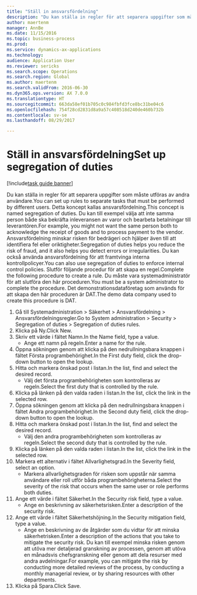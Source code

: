 ```yaml
--- 
title: "Ställ in ansvarsfördelning"
description: "Du kan ställa in regler för att separera uppgifter som måste utföras av andra användare."
author: maertenm
manager: AnnBe
ms.date: 11/15/2016
ms.topic: business-process
ms.prod: 
ms.service: dynamics-ax-applications
ms.technology: 
audience: Application User
ms.reviewer: sericks
ms.search.scope: Operations
ms.search.region: Global
ms.author: maertenm
ms.search.validFrom: 2016-06-30
ms.dyn365.ops.version: AX 7.0.0
ms.translationtype: HT
ms.sourcegitcommit: 663da58ef01b705c0c984fbfd3fce8bc31be04c6
ms.openlocfilehash: 754f28cd2831d8a9a57c408518d240de460b732b
ms.contentlocale: sv-se
ms.lasthandoff: 08/29/2017

---
```

# <a name="set-up-segregation-of-duties"></a><span data-ttu-id="7f013-103">Ställ in ansvarsfördelning</span><span class="sxs-lookup"><span data-stu-id="7f013-103">Set up segregation of duties</span></span>

[!include[task guide banner](../../includes/task-guide-banner.md)]

<span data-ttu-id="7f013-104">Du kan ställa in regler för att separera uppgifter som måste utföras av andra användare.</span><span class="sxs-lookup"><span data-stu-id="7f013-104">You can set up rules to separate tasks that must be performed by different users.</span></span> <span data-ttu-id="7f013-105">Detta koncept kallas ansvarsfördelning.</span><span class="sxs-lookup"><span data-stu-id="7f013-105">This concept is named segregation of duties.</span></span> <span data-ttu-id="7f013-106">Du kan till exempel välja att inte samma person både ska bekräfta inleveransen av varor och bearbeta betalningar till leverantören.</span><span class="sxs-lookup"><span data-stu-id="7f013-106">For example, you might not want the same person both to acknowledge the receipt of goods and to process payment to the vendor.</span></span> <span data-ttu-id="7f013-107">Ansvarsfördelning minskar risken för bedrägeri och hjälper även till att identifiera fel eller oriktigheter.</span><span class="sxs-lookup"><span data-stu-id="7f013-107">Segregation of duties helps you reduce the risk of fraud, and it also helps you detect errors or irregularities.</span></span> <span data-ttu-id="7f013-108">Du kan också använda ansvarsfördelning för att framtvinga interna kontrollpolicyer.</span><span class="sxs-lookup"><span data-stu-id="7f013-108">You can also use segregation of duties to enforce internal control policies.</span></span> <span data-ttu-id="7f013-109">Slutför följande procedur för att skapa en regel.</span><span class="sxs-lookup"><span data-stu-id="7f013-109">Complete the following procedure to create a rule.</span></span> <span data-ttu-id="7f013-110">Du måste vara systemadministratör för att slutföra den här proceduren.</span><span class="sxs-lookup"><span data-stu-id="7f013-110">You must be a system administrator to complete the procedure.</span></span> <span data-ttu-id="7f013-111">Det demonstrationsdataföretag som används för att skapa den här proceduren är DAT.</span><span class="sxs-lookup"><span data-stu-id="7f013-111">The demo data company used to create this procedure is DAT.</span></span> 

1. <span data-ttu-id="7f013-112">Gå till Systemadministration > Säkerhet > Ansvarsfördelning > Ansvarsfördelningsregler.</span><span class="sxs-lookup"><span data-stu-id="7f013-112">Go to System administration > Security > Segregation of duties > Segregation of duties rules.</span></span>
2. <span data-ttu-id="7f013-113">Klicka på Ny.</span><span class="sxs-lookup"><span data-stu-id="7f013-113">Click New.</span></span>
3. <span data-ttu-id="7f013-114">Skriv ett värde i fältet Namn.</span><span class="sxs-lookup"><span data-stu-id="7f013-114">In the Name field, type a value.</span></span>
    * <span data-ttu-id="7f013-115">Ange ett namn på regeln.</span><span class="sxs-lookup"><span data-stu-id="7f013-115">Enter a name for the rule.</span></span>  
4. <span data-ttu-id="7f013-116">Öppna sökningen genom att klicka på den nedrullningsbara knappen i fältet Första programbehörighet.</span><span class="sxs-lookup"><span data-stu-id="7f013-116">In the First duty field, click the drop-down button to open the lookup.</span></span>
5. <span data-ttu-id="7f013-117">Hitta och markera önskad post i listan.</span><span class="sxs-lookup"><span data-stu-id="7f013-117">In the list, find and select the desired record.</span></span>
    * <span data-ttu-id="7f013-118">Välj det första programbehörigheten som kontrolleras av regeln.</span><span class="sxs-lookup"><span data-stu-id="7f013-118">Select the first duty that is controlled by the rule.</span></span>  
6. <span data-ttu-id="7f013-119">Klicka på länken på den valda raden i listan.</span><span class="sxs-lookup"><span data-stu-id="7f013-119">In the list, click the link in the selected row.</span></span>
7. <span data-ttu-id="7f013-120">Öppna sökningen genom att klicka på den nedrullningsbara knappen i fältet Andra programbehörighet.</span><span class="sxs-lookup"><span data-stu-id="7f013-120">In the Second duty field, click the drop-down button to open the lookup.</span></span>
8. <span data-ttu-id="7f013-121">Hitta och markera önskad post i listan.</span><span class="sxs-lookup"><span data-stu-id="7f013-121">In the list, find and select the desired record.</span></span>
    * <span data-ttu-id="7f013-122">Välj den andra programbehörigheten som kontrolleras av regeln.</span><span class="sxs-lookup"><span data-stu-id="7f013-122">Select the second duty that is controlled by the rule.</span></span>  
9. <span data-ttu-id="7f013-123">Klicka på länken på den valda raden i listan.</span><span class="sxs-lookup"><span data-stu-id="7f013-123">In the list, click the link in the selected row.</span></span>
10. <span data-ttu-id="7f013-124">Markera ett alternativ i fältet Allvarlighetsgrad.</span><span class="sxs-lookup"><span data-stu-id="7f013-124">In the Severity field, select an option.</span></span>
    * <span data-ttu-id="7f013-125">Markera allvarlighetsgraden för risken som uppstår när samma användare eller roll utför båda programbehörigheterna.</span><span class="sxs-lookup"><span data-stu-id="7f013-125">Select the severity of the risk that occurs when the same user or role performs both duties.</span></span>  
11. <span data-ttu-id="7f013-126">Ange ett värde i fältet Säkerhet.</span><span class="sxs-lookup"><span data-stu-id="7f013-126">In the Security risk field, type a value.</span></span>
    * <span data-ttu-id="7f013-127">Ange en beskrivning av säkerhetsrisken.</span><span class="sxs-lookup"><span data-stu-id="7f013-127">Enter a description of the security risk.</span></span>  
12. <span data-ttu-id="7f013-128">Ange ett värde i fältet Säkerhetshöjning.</span><span class="sxs-lookup"><span data-stu-id="7f013-128">In the Security mitigation field, type a value.</span></span>
    * <span data-ttu-id="7f013-129">Ange en beskrivning av de åtgärder som du vidtar för att minska säkerhetrisken.</span><span class="sxs-lookup"><span data-stu-id="7f013-129">Enter a description of the actions that you take to mitigate the security risk.</span></span> <span data-ttu-id="7f013-130">Du kan till exempel minska risken genom att utöva mer detaljerad granskning av processen, genom att utöva en månadsvis chefsgranskning eller genom att dela resurser med andra avdelningar.</span><span class="sxs-lookup"><span data-stu-id="7f013-130">For example, you can mitigate the risk by conducting more detailed reviews of the process, by conducting a monthly managerial review, or by sharing resources with other departments.</span></span>  
13. <span data-ttu-id="7f013-131">Klicka på Spara.</span><span class="sxs-lookup"><span data-stu-id="7f013-131">Click Save.</span></span>


